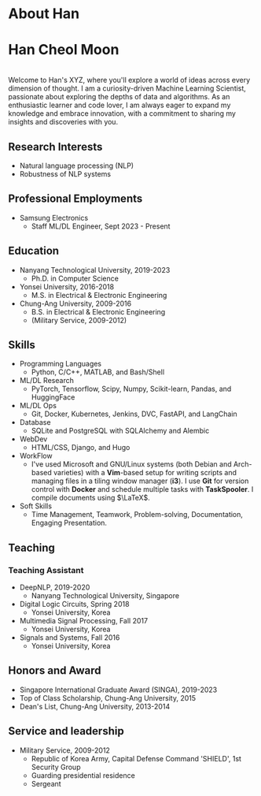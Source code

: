 # About Han


# Han Cheol Moon

<br />
Welcome to Han's XYZ, where you'll explore a world of ideas across every dimension of thought. I am a curiosity-driven Machine Learning Scientist, passionate about exploring the depths of data and algorithms. As an enthusiastic learner and code lover, I am always eager to expand my knowledge and embrace innovation, with a commitment to sharing my insights and discoveries with you.

## Research Interests
- Natural language processing (NLP)
- Robustness of NLP systems

## Professional Employments
- Samsung Electronics
  - Staff ML/DL Engineer, Sept 2023 - Present

## Education
- Nanyang Technological University, 2019-2023
	- Ph.D. in Computer Science
- Yonsei University, 2016-2018
	- M.S. in Electrical & Electronic Engineering
- Chung-Ang University, 2009-2016
	- B.S. in Electrical & Electronic Engineering
	- (Military Service, 2009-2012)

## Skills
- Programming Languages 
  - Python, C/C++, MATLAB, and Bash/Shell
- ML/DL Research
  - PyTorch, Tensorflow, Scipy, Numpy, Scikit-learn, Pandas, and HuggingFace
- ML/DL Ops
  - Git, Docker, Kubernetes, Jenkins, DVC, FastAPI, and LangChain  
- Database
  - SQLite and PostgreSQL with SQLAlchemy and Alembic
- WebDev
  - HTML/CSS, Django, and Hugo
- WorkFlow
  - I've used Microsoft and GNU/Linux systems (both Debian and Arch-based varieties) with a **Vim**-based setup for writing scripts and managing files in a tiling window manager (**i3**). I use **Git** for version control with **Docker** and schedule multiple tasks with **TaskSpooler**. I compile documents using $\LaTeX$. 
- Soft Skills
  - Time Management, Teamwork, Problem-solving, Documentation, Engaging Presentation.
  
## Teaching

### Teaching Assistant
- DeepNLP, 2019-2020
  - Nanyang Technological University, Singapore
- Digital Logic Circuits, Spring 2018
  - Yonsei University, Korea
- Multimedia Signal Processing, Fall 2017
  - Yonsei University, Korea
- Signals and Systems, Fall 2016
  - Yonsei University, Korea

## Honors and Award
- Singapore International Graduate Award (SINGA), 2019-2023
- Top of Class Scholarship, Chung-Ang University, 2015
- Dean's List, Chung-Ang University, 2013-2014

## Service and leadership
- Military Service, 2009-2012 
  - Republic of Korea Army, Capital Defense Command 'SHIELD', 1st Security Group
  - Guarding presidential residence
  - Sergeant


